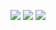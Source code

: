 [![](https://img.shields.io/badge/H1-v1.0.3-informational.svg)](https://github.com/Paveloom/A9/releases/tag/H1_v1.0.3) [![](https://img.shields.io/badge/platforms-linux-3E6680.svg)](#) [![](https://img.shields.io/badge/requires-gcc%206.1%2B-critical.svg)](https://gcc.gnu.org/wiki/GFortran/News#GCC6)